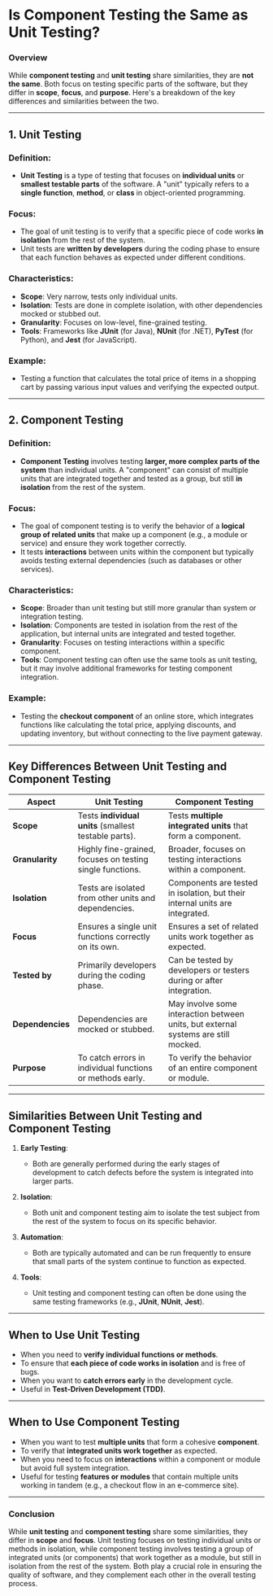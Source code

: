 # Is Component Testing the Same as Unit Testing?

### Overview

While **component testing** and **unit testing** share similarities, they are **not the same**. Both focus on testing specific parts of the software, but they differ in **scope**, **focus**, and **purpose**. Here's a breakdown of the key differences and similarities between the two.

---

## 1. **Unit Testing**

### Definition:
- **Unit Testing** is a type of testing that focuses on **individual units** or **smallest testable parts** of the software. A "unit" typically refers to a **single function**, **method**, or **class** in object-oriented programming.
  
### Focus:
- The goal of unit testing is to verify that a specific piece of code works **in isolation** from the rest of the system.
- Unit tests are **written by developers** during the coding phase to ensure that each function behaves as expected under different conditions.

### Characteristics:
- **Scope**: Very narrow, tests only individual units.
- **Isolation**: Tests are done in complete isolation, with other dependencies mocked or stubbed out.
- **Granularity**: Focuses on low-level, fine-grained testing.
- **Tools**: Frameworks like **JUnit** (for Java), **NUnit** (for .NET), **PyTest** (for Python), and **Jest** (for JavaScript).

### Example:
- Testing a function that calculates the total price of items in a shopping cart by passing various input values and verifying the expected output.

---

## 2. **Component Testing**

### Definition:
- **Component Testing** involves testing **larger, more complex parts of the system** than individual units. A "component" can consist of multiple units that are integrated together and tested as a group, but still **in isolation** from the rest of the system.
  
### Focus:
- The goal of component testing is to verify the behavior of a **logical group of related units** that make up a component (e.g., a module or service) and ensure they work together correctly.
- It tests **interactions** between units within the component but typically avoids testing external dependencies (such as databases or other services).

### Characteristics:
- **Scope**: Broader than unit testing but still more granular than system or integration testing.
- **Isolation**: Components are tested in isolation from the rest of the application, but internal units are integrated and tested together.
- **Granularity**: Focuses on testing interactions within a specific component.
- **Tools**: Component testing can often use the same tools as unit testing, but it may involve additional frameworks for testing component integration.

### Example:
- Testing the **checkout component** of an online store, which integrates functions like calculating the total price, applying discounts, and updating inventory, but without connecting to the live payment gateway.

---

## Key Differences Between Unit Testing and Component Testing

| **Aspect**            | **Unit Testing**                                          | **Component Testing**                                     |
|-----------------------|-----------------------------------------------------------|-----------------------------------------------------------|
| **Scope**             | Tests **individual units** (smallest testable parts).      | Tests **multiple integrated units** that form a component. |
| **Granularity**       | Highly fine-grained, focuses on testing single functions.  | Broader, focuses on testing interactions within a component. |
| **Isolation**         | Tests are isolated from other units and dependencies.      | Components are tested in isolation, but their internal units are integrated. |
| **Focus**             | Ensures a single unit functions correctly on its own.      | Ensures a set of related units work together as expected.  |
| **Tested by**         | Primarily developers during the coding phase.              | Can be tested by developers or testers during or after integration. |
| **Dependencies**      | Dependencies are mocked or stubbed.                        | May involve some interaction between units, but external systems are still mocked. |
| **Purpose**           | To catch errors in individual functions or methods early.  | To verify the behavior of an entire component or module.   |

---

## Similarities Between Unit Testing and Component Testing

1. **Early Testing**:
   - Both are generally performed during the early stages of development to catch defects before the system is integrated into larger parts.

2. **Isolation**:
   - Both unit and component testing aim to isolate the test subject from the rest of the system to focus on its specific behavior.

3. **Automation**:
   - Both are typically automated and can be run frequently to ensure that small parts of the system continue to function as expected.

4. **Tools**:
   - Unit testing and component testing can often be done using the same testing frameworks (e.g., **JUnit**, **NUnit**, **Jest**).

---

## When to Use Unit Testing

- When you need to **verify individual functions or methods**.
- To ensure that **each piece of code works in isolation** and is free of bugs.
- When you want to **catch errors early** in the development cycle.
- Useful in **Test-Driven Development (TDD)**.

---

## When to Use Component Testing

- When you want to test **multiple units** that form a cohesive **component**.
- To verify that **integrated units work together** as expected.
- When you need to focus on **interactions** within a component or module but avoid full system integration.
- Useful for testing **features or modules** that contain multiple units working in tandem (e.g., a checkout flow in an e-commerce site).

---

### Conclusion

While **unit testing** and **component testing** share some similarities, they differ in **scope** and **focus**. Unit testing focuses on testing individual units or methods in isolation, while component testing involves testing a group of integrated units (or components) that work together as a module, but still in isolation from the rest of the system. Both play a crucial role in ensuring the quality of software, and they complement each other in the overall testing process.
